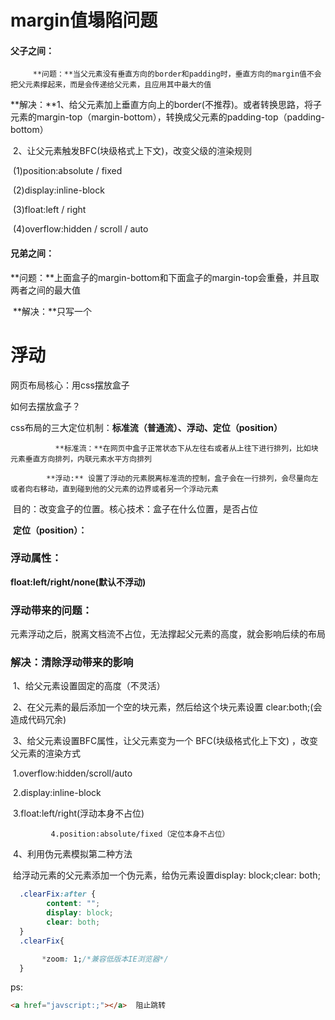 # margin值塌陷问题

#### 父子之间：

   		 **问题：**当父元素没有垂直方向的border和padding时，垂直方向的margin值不会把父元素撑起来，而是会传递给父元素，且应用其中最大的值

​      	**解决：**1、给父元素加上垂直方向上的border(不推荐)。或者转换思路，将子元素的margin-top（margin-bottom），转换成父元素的padding-top（padding-bottom）

​				   2、让父元素触发BFC(块级格式上下文)，改变父级的渲染规则

​								(1)position:absolute / fixed

​								(2)display:inline-block

​								(3)float:left / right

​								(4)overflow:hidden / scroll / auto

####   兄弟之间：

​          **问题：**上面盒子的margin-bottom和下面盒子的margin-top会重叠，并且取两者之间的最大值

​         **解决：**只写一个

# 浮动

 网页布局核心：用css摆放盒子

  如何去摆放盒子？

  css布局的三大定位机制：**标准流（普通流）、浮动、定位（position）**

  			  **标准流：**在网页中盒子正常状态下从左往右或者从上往下进行排列，比如块元素垂直方向排列，内联元素水平方向排列

  		 	**浮动:** 设置了浮动的元素脱离标准流的控制，盒子会在一行排列，会尽量向左或者向右移动，直到碰到他的父元素的边界或者另一个浮动元素

​					目的：改变盒子的位置。核心技术：盒子在什么位置，是否占位

​				**定位（position）：**

### 浮动属性：

**float:left/right/none(默认不浮动)**

### 浮动带来的问题：

元素浮动之后，脱离文档流不占位，无法撑起父元素的高度，就会影响后续的布局

### 解决：清除浮动带来的影响

​    1、给父元素设置固定的高度（不灵活）

​    2、在父元素的最后添加一个空的块元素，然后给这个块元素设置 clear:both;(会造成代码冗余)

​    3、给父元素设置BFC属性，让父元素变为一个 BFC(块级格式化上下文) ，改变父元素的渲染方式

​     		   1.overflow:hidden/scroll/auto

​    		    2.display:inline-block

​    		    3.float:left/right(浮动本身不占位)

   		     4.position:absolute/fixed（定位本身不占位）

​    4、利用伪元素模拟第二种方法

​      给浮动元素的父元素添加一个伪元素，给伪元素设置display: block;clear: both;

 ```css
   .clearFix:after {
   		 content: "";
  	     display: block;
         clear: both;
   }
   .clearFix{

        *zoom: 1;/*兼容低版本IE浏览器*/
   }
 ```

ps:

```html
<a href="javscript:;"></a>  阻止跳转
```

